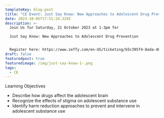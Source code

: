 ```yaml
---
templateKey: blog-post
title: "CE Event: Just Say Know: New Approaches to Adolescent Drug Prevention "
date: 2023-10-05T17:51:24.329Z
description: >-
  Join Us for Saturday, 21 October 2023 at 1-3pm for 

  Just Say Know: New Approaches to Adolescent Drug Prevention 


  Register here: https://www.zeffy.com/en-US/ticketing/b5c395f4-8ada-4803-8650-da7ab26f9606
draft: false
featuredpost: true
featuredimage: /img/just-say-know-1-.png
tags:
  - CE
---
```

L﻿earning Objectives

* Describe how drugs affect the adolescent brain
* Recognize the effects of stigma on adolescent substance use
* Identify harm reduction approaches to prevent and intervene in adolescent substance use